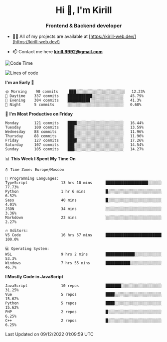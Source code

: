 <h1 align="center">Hi 👋, I'm Kirill</h1>
<h3 align="center">Frontend & Backend developer</h3>

- 👨‍💻 All of my projects are available at [https://kirill-web.dev/](https://kirill-web.dev/)

- 📫 Contact me here **kirill.9992@gmail.com**











<!--START_SECTION:waka-->
![Code Time](http://img.shields.io/badge/Code%20Time-1%2C218%20hrs%2059%20mins-blue)

![Lines of code](https://img.shields.io/badge/From%20Hello%20World%20I%27ve%20Written-578%20Thousand%20lines%20of%20code-blue)

**I'm an Early 🐤** 

```text
🌞 Morning    90 commits     ███░░░░░░░░░░░░░░░░░░░░░░   12.23% 
🌆 Daytime    337 commits    ███████████░░░░░░░░░░░░░░   45.79% 
🌃 Evening    304 commits    ██████████░░░░░░░░░░░░░░░   41.3% 
🌙 Night      5 commits      ░░░░░░░░░░░░░░░░░░░░░░░░░   0.68%

```
📅 **I'm Most Productive on Friday** 

```text
Monday       121 commits    ████░░░░░░░░░░░░░░░░░░░░░   16.44% 
Tuesday      100 commits    ███░░░░░░░░░░░░░░░░░░░░░░   13.59% 
Wednesday    88 commits     ███░░░░░░░░░░░░░░░░░░░░░░   11.96% 
Thursday     88 commits     ███░░░░░░░░░░░░░░░░░░░░░░   11.96% 
Friday       127 commits    ████░░░░░░░░░░░░░░░░░░░░░   17.26% 
Saturday     107 commits    ███░░░░░░░░░░░░░░░░░░░░░░   14.54% 
Sunday       105 commits    ███░░░░░░░░░░░░░░░░░░░░░░   14.27%

```


📊 **This Week I Spent My Time On** 

```text
⌚︎ Time Zone: Europe/Moscow

💬 Programming Languages: 
TypeScript               13 hrs 10 mins      ███████████████████░░░░░░   77.73% 
Python                   1 hr 6 mins         █░░░░░░░░░░░░░░░░░░░░░░░░   6.52% 
Sass                     40 mins             █░░░░░░░░░░░░░░░░░░░░░░░░   4.01% 
JSON                     34 mins             ░░░░░░░░░░░░░░░░░░░░░░░░░   3.36% 
Markdown                 23 mins             ░░░░░░░░░░░░░░░░░░░░░░░░░   2.27%

🔥 Editors: 
VS Code                  16 hrs 57 mins      █████████████████████████   100.0%

💻 Operating System: 
WSL                      9 hrs 2 mins        █████████████░░░░░░░░░░░░   53.3% 
Windows                  7 hrs 55 mins       ███████████░░░░░░░░░░░░░░   46.7%

```

**I Mostly Code in JavaScript** 

```text
JavaScript               10 repos            ███████░░░░░░░░░░░░░░░░░░   31.25% 
Vue                      5 repos             ████░░░░░░░░░░░░░░░░░░░░░   15.62% 
Python                   5 repos             ████░░░░░░░░░░░░░░░░░░░░░   15.62% 
PHP                      2 repos             █░░░░░░░░░░░░░░░░░░░░░░░░   6.25% 
C++                      2 repos             █░░░░░░░░░░░░░░░░░░░░░░░░   6.25%

```



 Last Updated on 09/12/2022 01:09:59 UTC
<!--END_SECTION:waka-->
